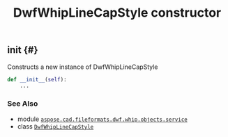 ﻿---
title: DwfWhipLineCapStyle constructor
second_title: Aspose.CAD for Python via .NET API References
description: 
type: docs
weight: 10
url: /aspose.cad.fileformats.dwf.whip.objects.service/dwfwhiplinecapstyle/__init__/
is_root: false
---

## __init__ {#}

Constructs a new instance of DwfWhipLineCapStyle



```python
def __init__(self):
    ...
```





### See Also
* module [`aspose.cad.fileformats.dwf.whip.objects.service`](../../)
* class [`DwfWhipLineCapStyle`](/cad/python-net/aspose.cad.fileformats.dwf.whip.objects.service/dwfwhiplinecapstyle)

